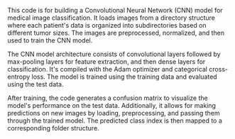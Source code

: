This code is for building a Convolutional Neural Network (CNN) model for medical image classification. It loads images from a directory structure where each patient's data is organized into subdirectories based on different tumor sizes. The images are preprocessed, normalized, and then used to train the CNN model.

The CNN model architecture consists of convolutional layers followed by max-pooling layers for feature extraction, and then dense layers for classification. It's compiled with the Adam optimizer and categorical cross-entropy loss. The model is trained using the training data and evaluated using the test data. 

After training, the code generates a confusion matrix to visualize the model's performance on the test data. Additionally, it allows for making predictions on new images by loading, preprocessing, and passing them through the trained model. The predicted class index is then mapped to a corresponding folder structure.


